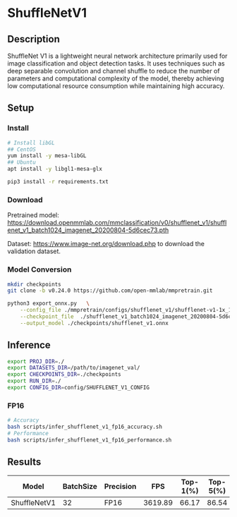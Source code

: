 # ShuffleNetV1

## Description

ShuffleNet V1 is a lightweight neural network architecture primarily used for image classification and object detection tasks.
It uses techniques such as deep separable convolution and channel shuffle to reduce the number of parameters and computational complexity of the model, thereby achieving low computational resource consumption while maintaining high accuracy.

## Setup

### Install

```bash
# Install libGL
## CentOS
yum install -y mesa-libGL
## Ubuntu
apt install -y libgl1-mesa-glx

pip3 install -r requirements.txt
```

### Download

Pretrained model: <https://download.openmmlab.com/mmclassification/v0/shufflenet_v1/shufflenet_v1_batch1024_imagenet_20200804-5d6cec73.pth>

Dataset: <https://www.image-net.org/download.php> to download the validation dataset.

### Model Conversion

```bash
mkdir checkpoints 
git clone -b v0.24.0 https://github.com/open-mmlab/mmpretrain.git

python3 export_onnx.py   \
    --config_file ./mmpretrain/configs/shufflenet_v1/shufflenet-v1-1x_16xb64_in1k.py  \
    --checkpoint_file  ./shufflenet_v1_batch1024_imagenet_20200804-5d6cec73.pth \
    --output_model ./checkpoints/shufflenet_v1.onnx
```

## Inference

```bash
export PROJ_DIR=./
export DATASETS_DIR=/path/to/imagenet_val/
export CHECKPOINTS_DIR=./checkpoints
export RUN_DIR=./
export CONFIG_DIR=config/SHUFFLENET_V1_CONFIG

```

### FP16

```bash
# Accuracy
bash scripts/infer_shufflenet_v1_fp16_accuracy.sh
# Performance
bash scripts/infer_shufflenet_v1_fp16_performance.sh
```

## Results

Model        |BatchSize  |Precision |FPS      |Top-1(%)  |Top-5(%)
-------------|-----------|----------|---------|----------|--------
ShuffleNetV1 |    32     |   FP16   | 3619.89 |  66.17   | 86.54
